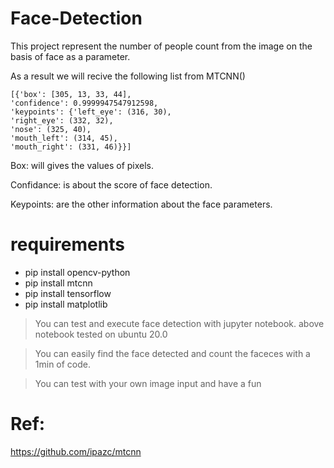 # Face-Detection
This project represent the number of people count from the image on the basis of face as a parameter.



As a result we will recive the following list from MTCNN()

    [{'box': [305, 13, 33, 44],
    'confidence': 0.9999947547912598,
    'keypoints': {'left_eye': (316, 30),
    'right_eye': (332, 32), 
    'nose': (325, 40),
    'mouth_left': (314, 45), 
    'mouth_right': (331, 46)}}]
    
Box: will gives the values of pixels.

Confidance: is about the score of face detection.

Keypoints: are the other information about the face parameters.


# requirements
* pip install opencv-python
* pip install mtcnn
* pip install tensorflow
* pip install matplotlib

> You can test and execute face detection with jupyter notebook.
> above notebook tested on ubuntu 20.0

>You can easily find the face detected and count the faceces with a 1min of code.

> You can test with your own image input and have a fun

# Ref: 
https://github.com/ipazc/mtcnn
